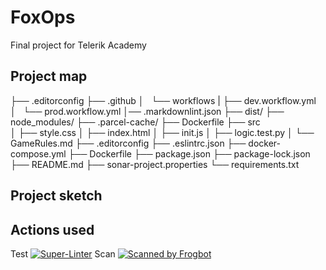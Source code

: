 # FoxOps

Final project for Telerik Academy

## Project map

├── .editorconfig
├── .github
│   └── workflows
| ├── dev.workflow.yml
│   └── prod.workflow.yml
│── .markdownlint.json
├── dist/
├── node_modules/
├── .parcel-cache/
├── Dockerfile
├── src  
│ ├── style.css
│ ├── index.html
│ ├── init.js
│ ├── logic.test.py
│ └── GameRules.md
├── .editorconfig
├── .eslintrc.json
├── docker-compose.yml
├── Dockerfile
├── package.json
├── package-lock.json
├── README.md
├── sonar-project.properties
└── requirements.txt

## Project sketch

## Actions used

Test
[![Super-Linter](https://github.com/<OWNER>/<REPOSITORY>/actions/workflows/<WORKFLOW_FILE_NAME>/badge.svg)](https://github.com/marketplace/actions/super-linter)
Scan
[![Scanned by Frogbot](https://raw.github.com/jfrog/frogbot/master/images/frogbot-badge.svg)](https://docs.jfrog-applications.jfrog.io/jfrog-applications/frogbot)
